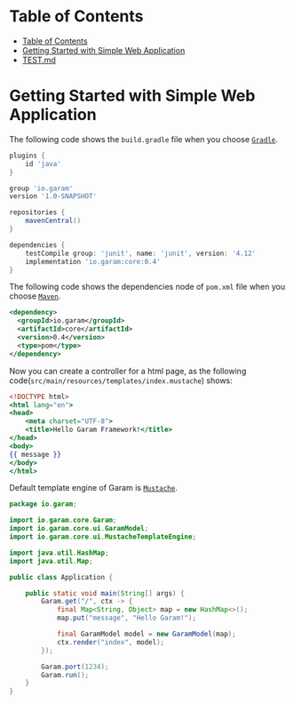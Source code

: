 # Table of Contents

- [Table of Contents](#table-of-contents)
- [Getting Started with Simple Web Application](#getting-started-with-simple-web-application)
- [TEST.md](./test.md)

# Getting Started with Simple Web Application

The following code shows the `build.gradle` file when you choose [`Gradle`](https://gradle.org/).

```gradle
plugins {
    id 'java'
}

group 'io.garam'
version '1.0-SNAPSHOT'

repositories {
    mavenCentral()
}

dependencies {
    testCompile group: 'junit', name: 'junit', version: '4.12'
    implementation 'io.garam:core:0.4'
}
```

The following code shows the dependencies node of `pom.xml` file when you choose [`Maven`](https://maven.apache.org/).

```xml
<dependency>
  <groupId>io.garam</groupId>
  <artifactId>core</artifactId>
  <version>0.4</version>
  <type>pom</type>
</dependency>
```

Now you can create a controller for a html page, as the following code(`src/main/resources/templates/index.mustache`) shows:  

```mustache
<!DOCTYPE html>
<html lang="en">
<head>
    <meta charset="UTF-8">
    <title>Hello Garam Framework!</title>
</head>
<body>
{{ message }}
</body>
</html>
```

Default template engine of Garam is [`Mustache`](https://mustache.github.io/).  

```java
package io.garam;

import io.garam.core.Garam;
import io.garam.core.ui.GaramModel;
import io.garam.core.ui.MustacheTemplateEngine;

import java.util.HashMap;
import java.util.Map;

public class Application {

    public static void main(String[] args) {
        Garam.get("/", ctx -> {
            final Map<String, Object> map = new HashMap<>();
            map.put("message", "Hello Garam!");

            final GaramModel model = new GaramModel(map);
            ctx.render("index", model);
        });

        Garam.port(1234);
        Garam.run();
    }
}
```
